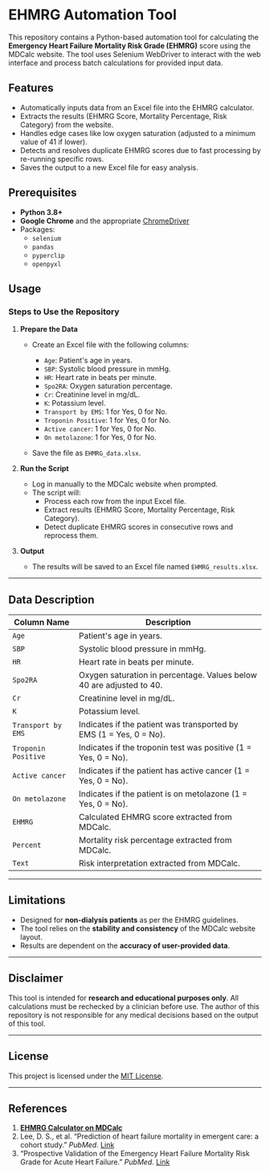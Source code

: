 # EHMRG Automation Tool

This repository contains a Python-based automation tool for calculating the **Emergency Heart Failure Mortality Risk Grade (EHMRG)** score using the MDCalc website. The tool uses Selenium WebDriver to interact with the web interface and process batch calculations for provided input data.

## Features

- Automatically inputs data from an Excel file into the EHMRG calculator.
- Extracts the results (EHMRG Score, Mortality Percentage, Risk Category) from the website.
- Handles edge cases like low oxygen saturation (adjusted to a minimum value of 41 if lower).
- Detects and resolves duplicate EHMRG scores due to fast processing by re-running specific rows.
- Saves the output to a new Excel file for easy analysis.

## Prerequisites

- **Python 3.8+**
- **Google Chrome** and the appropriate [ChromeDriver](https://chromedriver.chromium.org/downloads)
- Packages:
  - `selenium`
  - `pandas`
  - `pyperclip`
  - `openpyxl`

## Usage

### Steps to Use the Repository

1. **Prepare the Data**
   - Create an Excel file with the following columns:
     - `Age`: Patient's age in years.
     - `SBP`: Systolic blood pressure in mmHg.
     - `HR`: Heart rate in beats per minute.
     - `Spo2RA`: Oxygen saturation percentage.
     - `Cr`: Creatinine level in mg/dL.
     - `K`: Potassium level.
     - `Transport by EMS`: 1 for Yes, 0 for No.
     - `Troponin Positive`: 1 for Yes, 0 for No.
     - `Active cancer`: 1 for Yes, 0 for No.
     - `On metolazone`: 1 for Yes, 0 for No.

   - Save the file as `EHMRG_data.xlsx`.

2. **Run the Script**
   - Log in manually to the MDCalc website when prompted.
   - The script will:
     - Process each row from the input Excel file.
     - Extract results (EHMRG Score, Mortality Percentage, Risk Category).
     - Detect duplicate EHMRG scores in consecutive rows and reprocess them.

4. **Output**
   - The results will be saved to an Excel file named `EHMRG_results.xlsx`.

---

## Data Description

| **Column Name**        | **Description**                                                          |
|-------------------------|--------------------------------------------------------------------------|
| `Age`                  | Patient's age in years.                                                 |
| `SBP`                  | Systolic blood pressure in mmHg.                                        |
| `HR`                   | Heart rate in beats per minute.                                         |
| `Spo2RA`               | Oxygen saturation in percentage. Values below 40 are adjusted to 40.    |
| `Cr`                   | Creatinine level in mg/dL.                                              |
| `K`                    | Potassium level.                                                        |
| `Transport by EMS`     | Indicates if the patient was transported by EMS (1 = Yes, 0 = No).      |
| `Troponin Positive`    | Indicates if the troponin test was positive (1 = Yes, 0 = No).          |
| `Active cancer`        | Indicates if the patient has active cancer (1 = Yes, 0 = No).           |
| `On metolazone`        | Indicates if the patient is on metolazone (1 = Yes, 0 = No).            |
| `EHMRG`                | Calculated EHMRG score extracted from MDCalc.                           |
| `Percent`              | Mortality risk percentage extracted from MDCalc.                        |
| `Text`                 | Risk interpretation extracted from MDCalc.                              |

---

## Limitations

- Designed for **non-dialysis patients** as per the EHMRG guidelines.
- The tool relies on the **stability and consistency** of the MDCalc website layout.
- Results are dependent on the **accuracy of user-provided data**.

---

## Disclaimer

This tool is intended for **research and educational purposes only**. All calculations must be rechecked by a clinician before use. The author of this repository is not responsible for any medical decisions based on the output of this tool.

---

## License

This project is licensed under the [MIT License](LICENSE).

---

## References

1. **[EHMRG Calculator on MDCalc](https://www.mdcalc.com/calc/1755/emergency-heart-failure-mortality-risk-grade-ehmrg)**
2. Lee, D. S., et al. “Prediction of heart failure mortality in emergent care: a cohort study.” *PubMed*. [Link](https://pubmed.ncbi.nlm.nih.gov/22665814/)
3. “Prospective Validation of the Emergency Heart Failure Mortality Risk Grade for Acute Heart Failure.” *PubMed*. [Link](https://pubmed.ncbi.nlm.nih.gov/30586748/)
